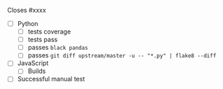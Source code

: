 Closes #xxxx

- [ ] Python
  - [ ] tests coverage
  - [ ] tests pass
  - [ ] passes `black pandas`
  - [ ] passes `git diff upstream/master -u -- "*.py" | flake8 --diff`
- [ ] JavaScript
  - [ ] Builds
- [ ] Successful manual test
